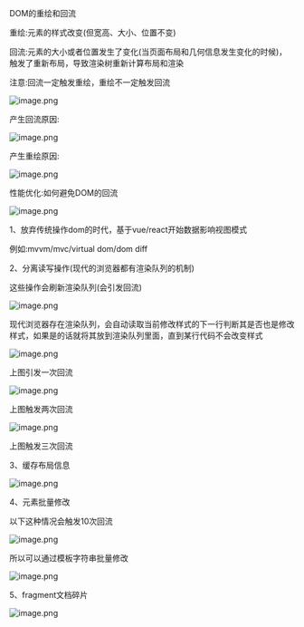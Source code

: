  DOM的重绘和回流 

重绘:元素的样式改变(但宽高、大小、位置不变)

回流:元素的大小或者位置发生了变化(当页面布局和几何信息发生变化的时候)，触发了重新布局，导致渲染树重新计算布局和渲染



注意:回流一定触发重绘，重绘不一定触发回流

![image.png](D:/%E6%96%87%E4%BB%B6/typora%E5%9B%BE%E7%89%87/1641795828693-f48237db-e5e0-4adf-91f5-6f63bc4d76bf.webp)



 产生回流原因: 

![image.png](D:/%E6%96%87%E4%BB%B6/typora%E5%9B%BE%E7%89%87/1641875539929-84a2885b-0115-4b98-a74a-df525555cf92.webp)



 产生重绘原因: 

![image.png](D:/%E6%96%87%E4%BB%B6/typora%E5%9B%BE%E7%89%87/1641875603844-45ad86c0-0c45-4714-963f-6f36ea3d2cb3.webp)





 性能优化:如何避免DOM的回流 

![image.png](D:/%E6%96%87%E4%BB%B6/typora%E5%9B%BE%E7%89%87/1641875664296-aec6f906-73d9-41f3-8863-bf35142730c4.webp)



1、放弃传统操作dom的时代，基于vue/react开始数据影响视图模式

例如:mvvm/mvc/virtual dom/dom diff



2、分离读写操作(现代的浏览器都有渲染队列的机制)

这些操作会刷新渲染队列(会引发回流)

![image.png](D:/%E6%96%87%E4%BB%B6/typora%E5%9B%BE%E7%89%87/1641795893500-23c381c9-f078-495d-86ea-baece6aaafd3.webp)



现代浏览器存在渲染队列，会自动读取当前修改样式的下一行判断其是否也是修改样式，如果是的话就将其放到渲染队列里面，直到某行代码不会改变样式

![image.png](D:/%E6%96%87%E4%BB%B6/typora%E5%9B%BE%E7%89%87/1641796095128-2dc01287-c67a-4bd9-bf41-aec2dbf8cc20.webp)



上图引发一次回流



![image.png](D:/%E6%96%87%E4%BB%B6/typora%E5%9B%BE%E7%89%87/1641796245928-35bc9d8d-b152-4108-96be-b4c2867fbff7.webp)



上图触发两次回流



![image.png](D:/%E6%96%87%E4%BB%B6/typora%E5%9B%BE%E7%89%87/1641796275079-c3622528-4cbc-4366-b6ca-b6e0cff29da0.webp)



上图触发三次回流

3、缓存布局信息

![image.png](D:/%E6%96%87%E4%BB%B6/typora%E5%9B%BE%E7%89%87/1641797054343-80520555-3af8-4f39-8e27-45fee39b20c7.webp)



4、元素批量修改

以下这种情况会触发10次回流

![image.png](D:/%E6%96%87%E4%BB%B6/typora%E5%9B%BE%E7%89%87/1641875428080-a3bf3b26-6271-493f-ad07-0c23222e36de.webp)



所以可以通过模板字符串批量修改

![image.png](D:/%E6%96%87%E4%BB%B6/typora%E5%9B%BE%E7%89%87/1641875386117-c658ed2d-ad26-4757-b5ff-b1cb7f385a2d.webp)



5、fragment文档碎片

![image.png](D:/%E6%96%87%E4%BB%B6/typora%E5%9B%BE%E7%89%87/1641875332180-66d016bc-30d1-4460-961e-98f46d98f93f.webp)





